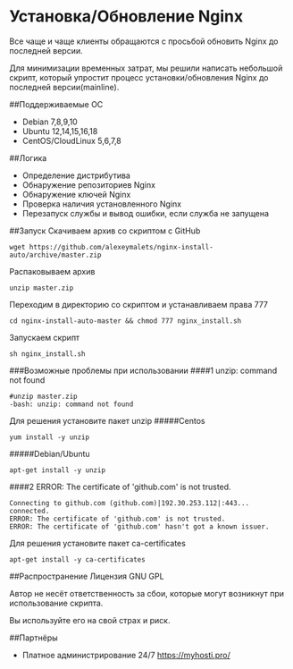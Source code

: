 # Установка/Обновление Nginx

Все чаще и чаще клиенты обращаются с просьбой обновить Nginx до последней версии.

Для минимизации временных затрат, мы решили написать небольшой скрипт, который упростит процесс установки/обновления Nginx до последней версии(mainline).

##Поддерживаемые ОС
* Debian 7,8,9,10
* Ubuntu 12,14,15,16,18
* CentOS/CloudLinux 5,6,7,8

##Логика
* Определение дистрибутива
* Обнаружение репозиториев Nginx
* Обнаружение ключей Nginx
* Проверка наличия установленного Nginx
* Перезапуск службы и вывод ошибки, если служба не запущена

##Запуск
Скачиваем архив со скриптом с GitHub
```
wget https://github.com/alexeymalets/nginx-install-auto/archive/master.zip
```
Распаковываем архив
```
unzip master.zip
```
Переходим в директорию со скриптом и устанавливаем права 777
```
cd nginx-install-auto-master && chmod 777 nginx_install.sh
```
Запускаем скрипт
```
sh nginx_install.sh
```
###Возможные проблемы при использовании
####1 unzip: command not found
```
#unzip master.zip
-bash: unzip: command not found
```
Для решения установите пакет unzip
#####Centos
```
yum install -y unzip
```
#####Debian/Ubuntu
```
apt-get install -y unzip
```
####2 ERROR: The certificate of 'github.com' is not trusted.
```
Connecting to github.com (github.com)|192.30.253.112|:443... connected.
ERROR: The certificate of 'github.com' is not trusted.
ERROR: The certificate of 'github.com' hasn't got a known issuer.
```
Для решения установите пакет ca-certificates
```
apt-get install -y ca-certificates
```

##Распространение
Лицензия GNU GPL

Автор не несёт ответственность за сбои, которые могут возникнут при использование скрипта. 

Вы используйте его на свой страх и риск.

##Партнёры
* Платное администрирование 24/7 https://myhosti.pro/